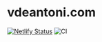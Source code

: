 # vdeantoni.com

[![Netlify Status](https://api.netlify.com/api/v1/badges/f26929f9-23ac-4b78-a60d-00a58662e2d3/deploy-status)](https://app.netlify.com/sites/vdeantoni/deploys)
![CI](https://github.com/deantoni/personal-website/workflows/CI/badge.svg)
